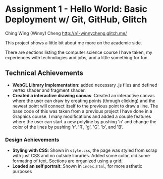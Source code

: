 Assignment 1 - Hello World: Basic Deployment w/ Git, GitHub, Glitch
===
Ching Wing (Winny) Cheng
http://a1-winnycheng.glitch.me/

This project shows a little bit about me more on the academic side.

There are sections listing the computer science course I have taken, my experiences with technologies and jobs, and a little something for fun.

## Technical Achievements
- **WebGL Library Implementation**: added necessary .js files and defined vertex shader and fragment shader.
- **Created a interactive drawing canvas**: Created an interactive canvas where the user can draw by creating points (through clicking) and the newest point will connect itself to the previous point to draw a line. The base code of this was taken from a previous project I have done in a Graphics course. I many modifications and added a couple features where the user can start a new polyline by pushing 'n' and change the color of the lines by pushing 'r', 'R', 'g', 'G', 'b', and 'B'.

### Design Achievements
- **Styling with CSS**: Shown in `style.css`, the page was styled from scrap with just CSS and no outside libraries. Added some color, did some formating of text. Sections are organized using a grid. 
- **Loaded an self portrait**: Shown in `index.html`, for more asthetic purposes
